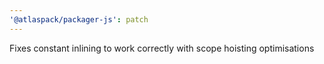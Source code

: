 ```yaml
---
'@atlaspack/packager-js': patch
---
```


Fixes constant inlining to work correctly with scope hoisting optimisations
